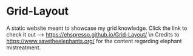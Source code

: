 # Grid-Layout
A static website meant to showcase my grid knowledge.
Click the link to check it out --> https://ehspresso.github.io/Grid-Layout/ \n
Credits to https://www.savetheelephants.org/ for the content regarding elephant mistreatment.
